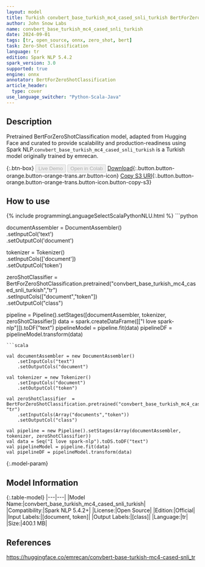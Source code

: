 ```yaml
---
layout: model
title: Turkish convbert_base_turkish_mc4_cased_snli_turkish BertForZeroShotClassification from emrecan
author: John Snow Labs
name: convbert_base_turkish_mc4_cased_snli_turkish
date: 2024-09-01
tags: [tr, open_source, onnx, zero_shot, bert]
task: Zero-Shot Classification
language: tr
edition: Spark NLP 5.4.2
spark_version: 3.0
supported: true
engine: onnx
annotator: BertForZeroShotClassification
article_header:
  type: cover
use_language_switcher: "Python-Scala-Java"
---
```


## Description

Pretrained BertForZeroShotClassification model, adapted from Hugging Face and curated to provide scalability and production-readiness using Spark NLP.`convbert_base_turkish_mc4_cased_snli_turkish` is a Turkish model originally trained by emrecan.

{:.btn-box}
<button class="button button-orange" disabled>Live Demo</button>
<button class="button button-orange" disabled>Open in Colab</button>
[Download](https://s3.amazonaws.com/auxdata.johnsnowlabs.com/public/models/convbert_base_turkish_mc4_cased_snli_turkish_tr_5.4.2_3.0_1725201643376.zip){:.button.button-orange.button-orange-trans.arr.button-icon}
[Copy S3 URI](s3://auxdata.johnsnowlabs.com/public/models/convbert_base_turkish_mc4_cased_snli_turkish_tr_5.4.2_3.0_1725201643376.zip){:.button.button-orange.button-orange-trans.button-icon.button-copy-s3}

## How to use



<div class="tabs-box" markdown="1">
{% include programmingLanguageSelectScalaPythonNLU.html %}
```python
     
documentAssembler = DocumentAssembler() \
    .setInputCol('text') \
    .setOutputCol('document')
    
tokenizer = Tokenizer() \
    .setInputCols(['document']) \
    .setOutputCol('token')

zeroShotClassifier  = BertForZeroShotClassification.pretrained("convbert_base_turkish_mc4_cased_snli_turkish","tr") \
     .setInputCols(["document","token"]) \
     .setOutputCol("class")

pipeline = Pipeline().setStages([documentAssembler, tokenizer, zeroShotClassifier])
data = spark.createDataFrame([["I love spark-nlp"]]).toDF("text")
pipelineModel = pipeline.fit(data)
pipelineDF = pipelineModel.transform(data)

```
```scala

val documentAssembler = new DocumentAssembler()
    .setInputCols("text")
    .setOutputCols("document")
    
val tokenizer = new Tokenizer()
    .setInputCols("document")
    .setOutputCol("token")

val zeroShotClassifier  = BertForZeroShotClassification.pretrained("convbert_base_turkish_mc4_cased_snli_turkish", "tr")
    .setInputCols(Array("documents","token")) 
    .setOutputCol("class") 
    
val pipeline = new Pipeline().setStages(Array(documentAssembler, tokenizer, zeroShotClassifier))
val data = Seq("I love spark-nlp").toDS.toDF("text")
val pipelineModel = pipeline.fit(data)
val pipelineDF = pipelineModel.transform(data)

```
</div>

{:.model-param}
## Model Information

{:.table-model}
|---|---|
|Model Name:|convbert_base_turkish_mc4_cased_snli_turkish|
|Compatibility:|Spark NLP 5.4.2+|
|License:|Open Source|
|Edition:|Official|
|Input Labels:|[document, token]|
|Output Labels:|[class]|
|Language:|tr|
|Size:|400.1 MB|

## References

https://huggingface.co/emrecan/convbert-base-turkish-mc4-cased-snli_tr